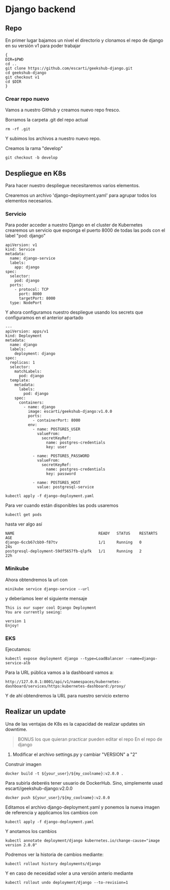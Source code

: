 # Django backend

## Repo

En primer lugar bajamos un nivel el directorio y clonamos el repo de django en su versión v1 para poder trabajar

```
{
DIR=$PWD
cd .. 
git clone https://github.com/escarti/geekshub-django.git 
cd geekshub-django 
git checkout v1
cd $DIR 
}
```
### Crear repo nuevo

Vamos a nuestro GitHub y creamos nuevo repo fresco.

Borramos la carpeta .git del repo actual
```
rm -rf .git
```

Y subimos los archivos a nuestro nuevo repo.

Creamos la rama "develop"
```
git checkout -b develop
```

## Despliegue en K8s

Para hacer nuestro despliegue necesitaremos varios elementos.

Crearemos un archivo 'django-deployment.yaml' para agrupar todos los elementos necesarios.

### Servicio 

Para poder acceder a nuestro Django en el cluster de Kubernetes crearemos un servicio que exponga el puerto 8000 de todas las pods con el label "pod: django"

```
apiVersion: v1
kind: Service
metadata:
  name: django-service
  labels:
    app: django
spec:
  selector:
    pod: django
  ports:
    - protocol: TCP
      port: 8000
      targetPort: 8000
  type: NodePort
```

Y ahora configuramos nuestro despliegue usando los secrets que configuramos en el anterior apartado

```
---
apiVersion: apps/v1
kind: Deployment
metadata:
  name: django
  labels:
    deployment: django
spec:
  replicas: 1
  selector:
    matchLabels:
      pod: django
  template:
    metadata:
      labels:
        pod: django
    spec:
      containers:
        - name: django
          image: escarti/geekshub-django:v1.0.0
          ports:
            - containerPort: 8000
          env:
            - name: POSTGRES_USER
              valueFrom:
                secretKeyRef:
                  name: postgres-credentials
                  key: user

            - name: POSTGRES_PASSWORD
              valueFrom:
                secretKeyRef:
                  name: postgres-credentials
                  key: password

            - name: POSTGRES_HOST
              value: postgresql-service
```

```
kubectl apply -f django-deployment.yaml
```

Para ver cuando están disponibles las pods usaremos
```
kubectl get pods
```
hasta ver algo así
```
NAME                                     READY   STATUS    RESTARTS   AGE
django-6ccb67cbb9-f87tv                  1/1     Running   0          24s
postgresql-deployment-59df5657fb-qlpfk   1/1     Running   2          22h
```

### Minikube 

Ahora obtendremos la url con 
```
minikube service django-service --url
```
y deberíamos leer el siguiente mensaje
```
This is our super cool Django Deployment
You are currently seeing:

version 1
Enjoy!
```

### EKS

Ejecutamos:
```
kubectl expose deployment django --type=LoadBalancer --name=django-service-alb
```

Para la URL pública vamos a la dashboard vamos a:
```
http://127.0.0.1:8001/api/v1/namespaces/kubernetes-dashboard/services/https:kubernetes-dashboard:/proxy/
```
Y de ahí obtendremos la URL para nuestro servicio externo

## Realizar un update

Una de las ventajas de K8s es la capacidad de realizar updates sin downtime.

> BONUS los que quieran practicar pueden editar el repo
En el repo de django

1. Modificar el archivo settings.py y cambiar "VERSION" a "2"

Construir imagen
```
docker build -t ${your_user}/${my_coolname}:v2.0.0 .
```
Para subirla deberéis tener usuario de DockerHub. Sino, simplemente usad escarti/geekshub-django:v2.0.0
```
docker push ${your_user}/${my_coolname}:v2.0.0
```

Editamos el archivo django-deployment.yaml y ponemos la nueva imagen de referencia y applicamos los cambios con
```
kubectl apply -f django-deployment.yaml
```

Y anotamos los cambios
```
kubectl annotate deployment/django kubernetes.io/change-cause="image version 2.0.0"
```

Podremos ver la historia de cambios mediante:
```
kubectl rollout history deployments/django
```

Y en caso de necesidad voler a una versión anterio mediante
```
kubectl rollout undo deployment/django --to-revision=1
```

